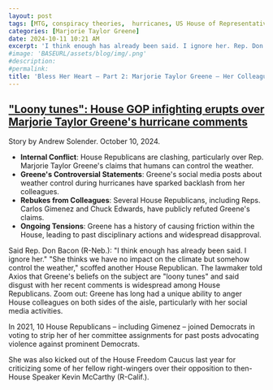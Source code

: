 ```yaml
---
layout: post
tags: [MTG, conspiracy theories,  hurricanes, US House of Representatives]
categories: [Marjorie Taylor Greene]
date: 2024-10-11 10:21 AM
excerpt: 'I think enough has already been said. I ignore her. Rep. Don Bacon (T-Neb.)'
#image: 'BASEURL/assets/blog/img/.png'
#description:
#permalink:
title: 'Bless Her Heart – Part 2: Marjorie Taylor Greene – Her Colleagues Opinions'
---
```



## ["Loony tunes": House GOP infighting erupts over Marjorie Taylor Greene's hurricane comments](https://www.axios.com/2024/10/10/mtg-hurricane-milton-helene-house-republicans?)

Story by Andrew Solender. October 10, 2024.

- **Internal Conflict**: House Republicans are clashing, particularly over Rep. Marjorie Taylor Greene's claims that humans can control the weather.
- **Greene's Controversial Statements**: Greene's social media posts about weather control during hurricanes have sparked backlash from her colleagues.
- **Rebukes from Colleagues**: Several House Republicans, including Reps. Carlos Gimenez and Chuck Edwards, have publicly refuted Greene's claims.
- **Ongoing Tensions**: Greene has a history of causing friction within the House, leading to past disciplinary actions and widespread disapproval.

Said Rep. Don Bacon (R-Neb.): "I think enough has already been said. I ignore her."
"She thinks we have no impact on the climate but somehow control the weather,"
scoffed another House Republican. The lawmaker told Axios that Greene's beliefs
on the subject are "loony tunes" and said disgust with her recent comments is
widespread among House Republicans. Zoom out: Greene has long had a unique
ability to anger House colleagues on both sides of the aisle, particularly
with her social media activities.

In 2021, 10 House Republicans – including Gimenez –
joined Democrats in voting to strip her of her committee assignments for past
posts advocating violence against prominent Democrats.

She was also kicked out of the House Freedom Caucus
last year for criticizing some of her fellow right-wingers
over their opposition to then-House Speaker Kevin McCarthy (R-Calif.).


